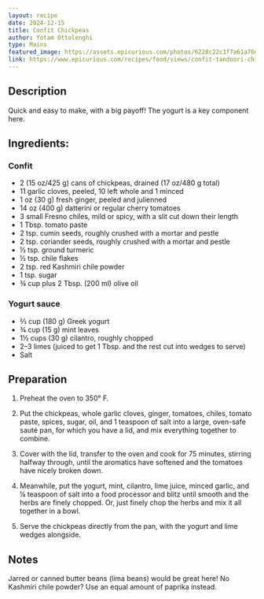 ```yaml
---
layout: recipe
date: 2024-12-15
title: Confit Chickpeas
author: Yotam Ottolenghi 
type: Mains
featured_image: https://assets.epicurious.com/photos/6228c22c1f7a61a76db517fc/1:1/w_2240,c_limit/Confit%20Tandoori%20Chickpeas.jpg
link: https://www.epicurious.com/recipes/food/views/confit-tandoori-chickpeas (also in the cookbook "Shelf Love")
---
```

##  Description

Quick and easy to make, with a big payoff! The yogurt is a key component here.

## Ingredients:
### Confit
* 2 (15 oz/425 g) cans of chickpeas, drained (17 oz/480 g total)
* 11 garlic cloves, peeled, 10 left whole and 1 minced
* 1 oz (30 g) fresh ginger, peeled and julienned
* 14 oz (400 g) datterini or regular cherry tomatoes
* 3 small Fresno chiles, mild or spicy, with a slit cut down their length
* 1 Tbsp. tomato paste
* 2 tsp. cumin seeds, roughly crushed with a mortar and pestle
* 2 tsp. coriander seeds, roughly crushed with a mortar and pestle
* ½ tsp. ground turmeric
* ½ tsp. chile flakes
* 2 tsp. red Kashmiri chile powder
* 1 tsp. sugar
* ¾ cup plus 2 Tbsp. (200 ml) olive oil


### Yogurt sauce
* ⅔ cup (180 g) Greek yogurt
* ¾ cup (15 g) mint leaves
* 1½ cups (30 g) cilantro, roughly chopped
* 2–3 limes (juiced to get 1 Tbsp. and the rest cut into wedges to serve)
* Salt

## Preparation
1. Preheat the oven to 350° F.

2. Put the chickpeas, whole garlic cloves, ginger, tomatoes, chiles, tomato paste, spices, sugar, oil, and 1 teaspoon of salt into a large, oven-safe sauté pan, for which you have a lid, and mix everything together to combine. 

3. Cover with the lid, transfer to the oven and cook for 75 minutes, stirring halfway through, until the aromatics have softened and the tomatoes have nicely broken down.

4. Meanwhile, put the yogurt, mint, cilantro, lime juice, minced garlic, and ¼ teaspoon of salt into a food processor and blitz until smooth and the herbs are finely chopped. Or, just finely chop the herbs and mix it all together in a bowl.

5. Serve the chickpeas directly from the pan, with the yogurt and lime wedges alongside.


## Notes
Jarred or canned butter beans (lima beans) would be great here! No Kashmiri chile powder? Use an equal amount of paprika instead.
